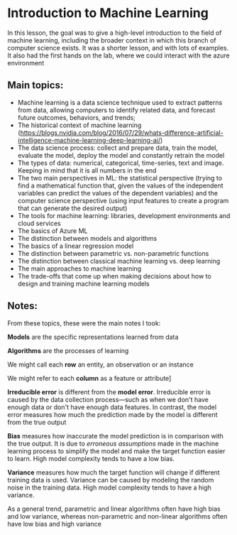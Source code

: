 # Introduction to Machine Learning

In this lesson, the goal was to give a high-level introduction to the field of machine learning, including the broader context in which this branch of computer science exists.
It was a shorter lesson, and with lots of examples. It also had the first hands on the lab, where we could interact with the azure environment

## Main topics:

- Machine learning is a data science technique used to extract patterns from data, allowing computers to identify related data, and forecast future outcomes, behaviors, and trends;
- The historical context of machine learning (https://blogs.nvidia.com/blog/2016/07/29/whats-difference-artificial-intelligence-machine-learning-deep-learning-ai/)
- The data science process: collect and prepare data, train the model, evaluate the model, deploy the model and constantly retrain the model
- The types of data: numerical, categorical, time-series, text and image. Keeping in mind that it is all numbers in the end
- The two main perspectives in ML: the statistical perspective (trying to find a mathematical function that, given the values of the independent variables can predict the values of the dependent variables) and the computer science perspective (using input features to create a program that can generate the desired output)
- The tools for machine learning: libraries, development environments and cloud services
- The basics of Azure ML
- The distinction between models and algorithms
- The basics of a linear regression model
- The distinction between parametric vs. non-parametric functions
- The distinction between classical machine learning vs. deep learning
- The main approaches to machine learning
- The trade-offs that come up when making decisions about how to design and training machine learning models

## Notes:

From these topics, these were the main notes I took:

****Models**** are the specific representations learned from data

****Algorithms**** are the processes of learning

We might call each ****row**** an entity, an observation or an instance

We might refer to each ****column**** as a feature or attribute]

****Irreducible error****  is different from the ****model error****. Irreducible error is caused by the data collection process—such as when we don't have enough data or don't have enough data features. In contrast, the model error measures how much the prediction made by the model is different from the true output

****Bias**** measures how inaccurate the model prediction is in comparison with the true output. It is due to *erroneous assumptions* made in the machine learning process to simplify the model and make the target function easier to learn. High model complexity tends to have a low bias.

****Variance**** measures how much the target function will change if different training data is used. Variance can be caused by modeling the random noise in the training data. High model complexity tends to have a high variance.

As a general trend, parametric and linear algorithms often have high bias and low variance, whereas non-parametric and non-linear algorithms often have low bias and high variance
